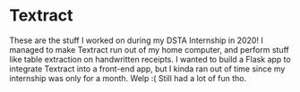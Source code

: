# Textract
These are the stuff I worked on during my DSTA Internship in 2020! I managed to make Textract run out of my home computer, and perform stuff like table extraction on handwritten receipts. I wanted to build a Flask app to integrate Textract into a front-end app, but I kinda ran out of time since my internship was only for a month. Welp :( Still had a lot of fun tho. 

